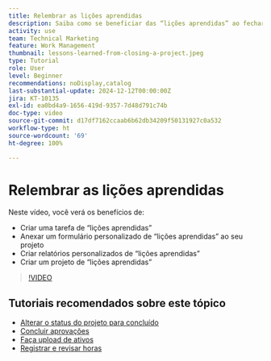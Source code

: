 ```yaml
---
title: Relembrar as lições aprendidas
description: Saiba como se beneficiar das “lições aprendidas” ao fechar um projeto.
activity: use
team: Technical Marketing
feature: Work Management
thumbnail: lessons-learned-from-closing-a-project.jpeg
type: Tutorial
role: User
level: Beginner
recommendations: noDisplay,catalog
last-substantial-update: 2024-12-12T00:00:00Z
jira: KT-10135
exl-id: ea0bd4a9-1656-419d-9357-7d48d791c74b
doc-type: video
source-git-commit: d17df7162ccaab6b62db34209f50131927c0a532
workflow-type: ht
source-wordcount: '69'
ht-degree: 100%

---
```


# Relembrar as lições aprendidas

Neste vídeo, você verá os benefícios de:

* Criar uma tarefa de “lições aprendidas”
* Anexar um formulário personalizado de “lições aprendidas” ao seu projeto
* Criar relatórios personalizados de “lições aprendidas”
* Criar um projeto de “lições aprendidas”

>[!VIDEO](https://video.tv.adobe.com/v/3441017/?quality=12&learn=on&enablevpops&captions=por_br)

## Tutoriais recomendados sobre este tópico

* [Alterar o status do projeto para concluído](/help/manage-work/projects/change-the-project-status.md)
* [Concluir aprovações](/help/manage-work/close-a-project/complete-approvals.md)
* [Faça upload de ativos](/help/manage-work/close-a-project/upload-assets.md)
* [Registrar e revisar horas](/help/manage-work/close-a-project/log-and-review-hours.md)
